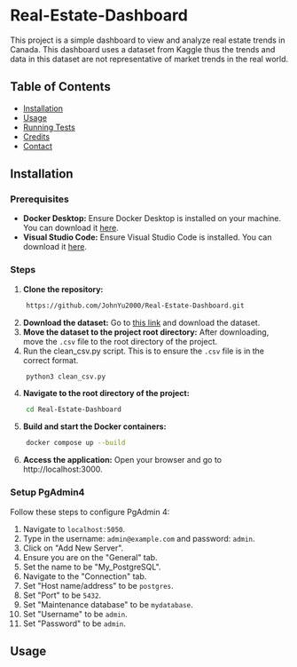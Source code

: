 # Real-Estate-Dashboard

This project is a simple dashboard to view and analyze real estate trends in Canada. This dashboard uses a dataset from Kaggle thus the trends and data in this dataset are not representative of market trends in the real world.

## Table of Contents
- [Installation](#installation)
- [Usage](#usage)
- [Running Tests](#running-tests)
- [Credits](#credits)
- [Contact](#contact)

## Installation
### Prerequisites
- **Docker Desktop:** Ensure Docker Desktop is installed on your machine. You can download it [here](https://www.docker.com/products/docker-desktop).
- **Visual Studio Code:** Ensure Visual Studio Code is installed. You can download it [here](https://code.visualstudio.com/).

### Steps
1. **Clone the repository:**
```sh
    https://github.com/JohnYu2000/Real-Estate-Dashboard.git
```
2. **Download the dataset:** Go to [this link](https://www.kaggle.com/datasets/jeremylarcher/canadian-house-prices-for-top-cities) and download the dataset.
3. **Move the dataset to the project root directory:** After downloading, move the `.csv` file to the root directory of the project.
4. Run the clean_csv.py script. This is to ensure the `.csv` file is in the correct format.
```sh
    python3 clean_csv.py
```
4. **Navigate to the root directory of the project:**
```sh
    cd Real-Estate-Dashboard
```
5. **Build and start the Docker containers:**
```sh
    docker compose up --build
```
6. **Access the application:** Open your browser and go to http://localhost:3000.

### Setup PgAdmin4
Follow these steps to configure PgAdmin 4:
1. Navigate to `localhost:5050`.
2. Type in the username: `admin@example.com` and password: `admin`.
3. Click on "Add New Server".
4. Ensure you are on the "General" tab.
5. Set the name to be "My_PostgreSQL".
6. Navigate to the "Connection" tab.
7. Set "Host name/address" to be `postgres`.
8. Set "Port" to be `5432`.
9. Set "Maintenance database" to be `mydatabase`.
10. Set "Username" to be `admin`.
11. Set "Password" to be `admin`.

## Usage